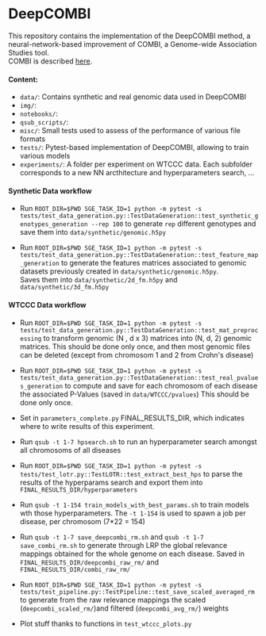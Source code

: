 # DeepCOMBI

This repository contains the implementation of the DeepCOMBI method, 
a neural-network-based improvement of COMBI, a Genome-wide Association Studies tool.  
COMBI is described [here](https://www.nature.com/articles/srep36671#methods).

#### Content:

- `data/`:  Contains synthetic and real genomic data used in DeepCOMBI 
- `img/`:   
- `notebooks/`:   
- `qsub_scripts/`:  
- `misc/`: Small tests used to assess of the performance of various file formats 
- `tests/`:   Pytest-based implementation of DeepCOMBI, allowing to train various models
- `experiments/`:   A folder per experiment on WTCCC data. Each subfolder corresponds to a new NN arcthitecture
and hyperparameters search, ...
 

        

#### Synthetic Data workflow
- Run `ROOT_DIR=$PWD SGE_TASK_ID=1 python -m pytest -s tests/test_data_generation.py::TestDataGeneration::test_synthetic_genotypes_generation --rep 100` to generate 
`rep` different genotypes and save them into `data/synthetic/genomic.h5py`

- Run `ROOT_DIR=$PWD SGE_TASK_ID=1 python -m pytest -s tests/test_data_generation.py::TestDataGeneration::test_feature_map_generation` to generate 
the features matrices associated to genomic datasets previously created in `data/synthetic/genomic.h5py`.   
Saves them into `data/synthetic/2d_fm.h5py` and  `data/synthetic/3d_fm.h5py`


#### WTCCC Data workflow

- Run `ROOT_DIR=$PWD SGE_TASK_ID=1 python -m pytest -s tests/test_data_generation.py::TestDataGeneration::test_mat_preprocessing` 
to transform genomic (N , d x 3) matrices into (N, d, 2) genomic matrices. 
This should be done only once, and then most genomic files can be deleted (except from chromosom 1 and 2 from Crohn's disease)

- Run `ROOT_DIR=$PWD SGE_TASK_ID=1 python -m pytest -s tests/test_data_generation.py::TestDataGeneration::test_real_pvalues_generation` to 
compute and save for each chromosom of each disease the associated P-Values (saved in `data/WTCCC/pvalues`) 
This should be done only once.

- Set in `parameters_complete.py` FINAL_RESULTS_DIR, which indicates where to write results of this experiment.

- Run `qsub -t 1-7 hpsearch.sh` to run an hyperparameter search amongst all chromosoms of all diseases

- Run `ROOT_DIR=$PWD SGE_TASK_ID=1 python -m pytest -s tests/test_lotr.py::TestLOTR::test_extract_best_hps` to parse the results 
of the hyperparams search and export them into `FINAL_RESULTS_DIR/hyperparameters`

- Run `qsub -t 1-154 train_models_with_best_params.sh` to train models wth those hyperparameters. 
The `-t 1-154` is used to spawn a job per disease, per chromosom (7*22 = 154)

- Run `qsub -t 1-7 save_deepcombi_rm.sh` and `qsub -t 1-7 save_combi_rm.sh` to generate through LRP the global relevance mappings obtained for the whole 
genome on each disease. Saved in `FINAL_RESULTS_DIR/deepcombi_raw_rm/` and `FINAL_RESULTS_DIR/combi_raw_rm/`

- Run `ROOT_DIR=$PWD SGE_TASK_ID=1 python -m pytest -s tests/test_pipeline.py::TestPipeline::test_save_scaled_averaged_rm` to generate 
from the raw relevance mappings the scaled (`deepcombi_scaled_rm/`)and filtered (`deepcombi_avg_rm/`) weights

- Plot stuff thanks to functions in `test_wtccc_plots.py`  
